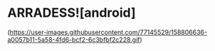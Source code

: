# ARRADESS![android]



(https://user-images.githubusercontent.com/77145529/158806636-a0057b11-5a58-4fd6-bcf2-6c3bfbf2c228.gif)
